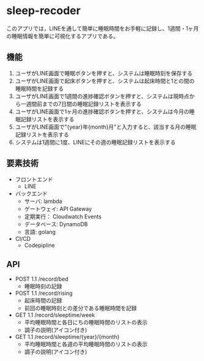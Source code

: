 # sleep-recoder
このアプリでは，LINEを通して簡単に睡眠時間をお手軽に記録し、1週間・1ヶ月の睡眠情報を簡単に可視化するアプリである。

## 機能
1. ユーザがLINE画面で睡眠ボタンを押すと、システムは睡眠時刻を保存する
2. ユーザがLINE画面で起床ボタンを押すと、システムは起床時間と1との間の睡眠時間を記録する
3. ユーザがLINE画面で1週間の進捗確認ボタンを押すと、システムは現時点から一週間前までの7日間の睡眠記録リストを表示する
4. ユーザがLINE画面で1ヶ月の進捗確認ボタンを押すと、システムは今月の睡眠記録リストを表示する
5. ユーザがLINE画面で"{year}年{month}月"と入力すると、該当する月の睡眠記録リストを表示する
6. システムは1週間に1度、LINEにその週の睡眠記録リストを表示する

## 要素技術
- フロントエンド
    - LINE
- バックエンド
    - サーバ: lambda
    - ゲートウェイ: API Gateway
    - 定期実行： Cloudwatch Events
    - データベース: DynamoDB
    - 言語: golang
- CI/CD
    - Codepipline

## API
- POST 1.1 /record/bed
    - 睡眠時刻の記録
- POST 1.1 /record/rising
    - 起床時間の記録
    - 前回の睡眠時刻との差分である睡眠時間を記録
- GET 1.1 /record/sleeptime/week
    - 平均睡眠時間と各日にちの睡眠時間のリストの表示
    - 調子の説明(アイコン付き)
- GET 1.1 /record/sleeptime/{year}/{month}
    - 平均睡眠時間と各週の平均睡眠時間のリストの表示
    - 調子の説明(アイコン付き)


